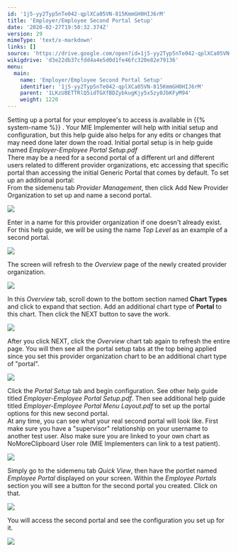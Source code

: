 ```yaml
---
id: '1j5-yy2Typ5nTe042-qplXCa05VN-815KmmGH0HIJ6rM'
title: 'Employer/Employee Second Portal Setup'
date: '2020-02-27T19:50:32.374Z'
version: 29
mimeType: 'text/x-markdown'
links: []
source: 'https://drive.google.com/open?id=1j5-yy2Typ5nTe042-qplXCa05VN-815KmmGH0HIJ6rM'
wikigdrive: 'd3e22db37cfdd4a4e5d0d1fe46fc320e82e79136'
menu:
  main:
    name: 'Employer/Employee Second Portal Setup'
    identifier: '1j5-yy2Typ5nTe042-qplXCa05VN-815KmmGH0HIJ6rM'
    parent: '1LKzU8ETTRlQ5idTGXfBDZybkugKjy5x5zy0JbKFyM94'
    weight: 1220
---
```

Setting up a portal for your employee's to access is available in {{% system-name %}} . Your MIE Implementer will help with initial setup and configuration, but this help guide also helps for any edits or changes that may need done later down the road. Initial portal setup is in help guide named *Employer-Employee Portal Setup.pdf*  
There may be a need for a second portal of a different url and different users related to different provider organizations, etc accessing that specific portal than accessing the initial Generic Portal that comes by default. To set up an additional portal:  
From the sidemenu tab *Provider Management*, then click Add New Provider Organization to set up and name a second portal.
  
![](../employer-employee-second-portal-setup.assets/f6ab23010cb29c47fa51bb470bc8d43d.png)  

Enter in a name for this provider organization if one doesn't already exist. For this help guide, we will be using the name *Top Level* as an example of a second portal.
  
![](../employer-employee-second-portal-setup.assets/91b7317710429196b66fc4e1664248bb.png)  

The screen will refresh to the *Overview* page of the newly created provider organization.
  
![](../employer-employee-second-portal-setup.assets/ced117acc6c88c6ab988e7b39b524698.png)  

In this *Overview* tab, scroll down to the bottom section named **Chart Types** and click to expand that section. Add an additional chart type of **Portal** to this chart. Then click the NEXT button to save the work.
  
![](../employer-employee-second-portal-setup.assets/963024774e0fad888043b26899baad19.png)  

After you click NEXT, click the *Overview* chart tab again to refresh the entire page. You will then see all the portal setup tabs at the top being applied since you set this provider organization chart to be an additional chart type of "portal".
  
![](../employer-employee-second-portal-setup.assets/ef67960eb0304f6cf7c738704acd0dff.png)  

Click the *Portal Setup* tab and begin configuration. See other help guide titled *Employer-Employee Portal Setup.pdf*. Then see additional help guide titled *Employer-Employee Portal Menu Layout.pdf* to set up the portal options for this new second portal.  
At any time, you can see what your real second portal will look like. First make sure you have a "supervisor" relationship on your username to another test user. Also make sure you are linked to your own chart as NoMoreClipboard User role (MIE Implementers can link to a test patient).
  
![](../employer-employee-second-portal-setup.assets/ca79fc78f317bfa079f4d2ee92aaf748.png)  

Simply go to the sidemenu tab *Quick View*, then have the portlet named *Employee Portal* displayed on your screen. Within the *Employee Portals* section you will see a button for the second portal you created. Click on that.
  
![](../employer-employee-second-portal-setup.assets/030920886fa1793b338953174daa9a8d.png)  

You will access the second portal and see the configuration you set up for it.
  
![](../employer-employee-second-portal-setup.assets/7a2657a02bd3217e4b7f76030fa764ef.png)  

